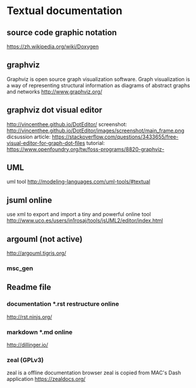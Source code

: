 # Textual documentation

## source code graphic notation

https://zh.wikipedia.org/wiki/Doxygen

## graphviz
Graphviz is open source graph visualization software. Graph visualization is a way of representing structural information as diagrams of abstract graphs and networks
http://www.graphviz.org/

## graphviz dot visual editor
http://vincenthee.github.io/DotEditor/
screenshot:
http://vincenthee.github.io/DotEditor/images/screenshot/main_frame.png
dicsussion article:
https://stackoverflow.com/questions/3433655/free-visual-editor-for-graph-dot-files
tutorial:
https://www.openfoundry.org/tw/foss-programs/8820-graphviz-

## 

## UML
uml tool
http://modeling-languages.com/uml-tools/#textual

## jsuml online
use xml to export and import
a tiny and powerful online tool
http://www.uco.es/users/in1rosaj/tools/jsUML2/editor/index.html

## argouml (not active)

http://argouml.tigris.org/

### msc_gen

## Readme file

### documentation *.rst  restructure online
http://rst.ninjs.org/

### markdown *.md online
http://dillinger.io/

### zeal (GPLv3)
zeal is a offline documentation browser
zeal is copied from MAC's Dash application
https://zealdocs.org/